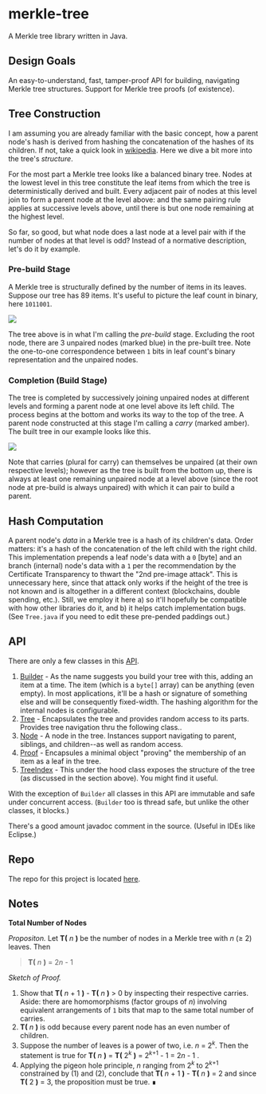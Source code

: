 # merkle-tree

A Merkle tree library written in Java.

## Design Goals

An easy-to-understand, fast, tamper-proof API for building, navigating Merkle tree structures. Support for Merkle tree proofs (of existence).


## Tree Construction

I am assuming you are already familiar with the basic concept, how a parent node's hash is derived from hashing the concatenation of the hashes of its children. If not, take a quick look in [wikipedia](https://en.wikipedia.org/wiki/Merkle_tree). Here we dive a bit more into the tree's *structure*. 

For the most part a Merkle tree looks like a balanced binary tree. Nodes at the lowest level in
this tree constitute the leaf items from which the tree is deterministically derived and built. Every adjacent pair of
nodes at this level join to form a parent node at the level above: and the same pairing rule applies at successive levels above, until there is but one node remaining at the highest level.

So far, so good, but what node does a last node at a level pair with if the number of nodes at
that level is odd? Instead of a normative description, let's do it by example.

### Pre-build Stage

A Merkle tree is structurally defined by the number of items in its leaves. Suppose our tree has 89 items. It's useful to picture the leaf count in binary, here `1011001`.

<img src="https://docs.google.com/drawings/d/e/2PACX-1vTih9QQZRLOIudNUC8ZO4WLoFSBiksbLqPcGRwn-UDk5Xbfdr4HnTGv-C8HO-t7bHddKd2TVjpZj-Vz/pub?w=480&amp;h=231">


The tree above is in what I'm calling the *pre-build* stage. Excluding the root node, there are 3 unpaired nodes (marked blue)
in the pre-built tree. Note the one-to-one correspondence between `1` bits in leaf count's binary representation and the unpaired nodes.

### Completion (Build Stage)

The tree is completed by successively joining unpaired nodes at different levels and forming a parent node at one level above its left child. The process begins at the bottom and works its way to the top of the tree. A parent node constructed at this stage I'm calling a *carry* (marked amber). The built tree in our example looks like this.

<img src="https://docs.google.com/drawings/d/e/2PACX-1vSoIG26qrsT9JaL6AGoG2HZE5JP-uhAG8nEkQ1VzcGcrBwAh2S2-czIv9U-upf144erF9GS3Kkq0AED/pub?w=481&amp;h=259">

Note that carries (plural for carry) can themselves be unpaired (at their own respective levels); however as the tree is built from the bottom up, there is always at least one remaining unpaired node at a level above (since the root node at pre-build is always unpaired) with which it can pair to build a parent.



## Hash Computation

A parent node's *data* in a Merkle tree is a hash of its children's data. Order matters: it's a hash of the concatenation of the left child with the right child. This implementation prepends a leaf node's data with
a `0` [byte] and an branch (internal) node's data with a `1` per the recommendation by the Certificate Transparency to thwart the "2nd pre-image attack". This is unnecessary here, since that attack only works if the height of the tree is not known and is altogether in a different context (blockchains, double spending, etc.). Still, we employ it here a) so it'll hopefully be compatible with how other libraries do it, and b) it helps catch implementation bugs. (See `Tree.java` if you need to edit these pre-pended paddings out.)


## API

There are only a few classes in this [API](./api/index.html).

1. [Builder](./api/io/crums/util/mrkl/Builder.html) - As the name suggests you build your tree with this, adding an item at a time. The item (which is a `byte[]` array) can be anything (even empty). In most applications, it'll be a hash or signature of something else and will be consequently fixed-width. The hashing algorithm for the internal nodes is configurable.
2. [Tree](./api/io/crums/util/mrkl/Tree.html) - Encapsulates the tree and provides random access to its parts. Provides tree navigation thru the following class..
3. [Node](./api/io/crums/util/mrkl/Node.html) - A node in the tree. Instances support navigating to parent, siblings, and children--as well as random access.
4. [Proof](./api/io/crums/util/mrkl/Proof.html) - Encapsules a minimal object "proving" the membership of an item as a leaf in the tree.
5. [TreeIndex](./api/io/crums/util/mrkl/index/TreeIndex.html) - This under the hood class exposes the structure of the tree (as discussed in the section above). You might find it useful. 

With the exception of `Builder` all classes in this API are immutable and safe under concurrent access. (`Builder` too is thread safe, but unlike the other classes, it blocks.)

There's a good amount javadoc comment in the source. (Useful in IDEs like Eclipse.)


## Repo

The repo for this project is located [here](https://github.com/crums-io/merkle-tree).



## Notes


**Total Number of Nodes**

*Propositon.* Let **T(** *n* **)** be the number of nodes in a Merkle tree with *n* (&ge; 2) leaves.
Then
>  **T(** *n* **)** = 2*n* - 1

*Sketch of Proof.*

1. Show that **T(** *n* + 1 **)** - **T(** *n* **)** > 0 by inspecting their respective carries. Aside: there are homomorphisms (factor groups of *n*) involving equivalent arrangements of `1` bits that map to the same total number of carries. 
2. **T(** *n* **)** is odd because every parent node has an even number of children.
3. Suppose the number of leaves is a power of two, i.e. *n* = 2<sup>*k*</sup>.
Then the statement is true for **T(** *n* **)** = **T(** 2<sup>*k*</sup> **)** = 2<sup>*k*+1</sup> - 1 = 2*n* - 1 .
4. Applying the pigeon hole principle, *n* ranging from 2<sup>*k*</sup> to 2<sup>*k*+1</sup> constrained by (1) and (2), conclude that **T(** *n* + 1 **)** - **T(** *n* **)** = 2 and since **T(** 2 **)** = 3, the proposition must be true. &#x220e;


